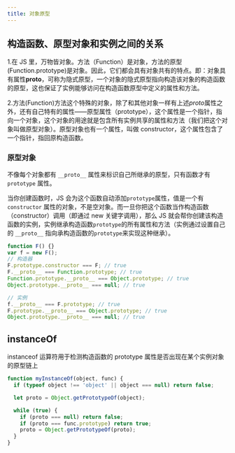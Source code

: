 ```yaml
---
title: 对象原型
---
```


## 构造函数、原型对象和实例之间的关系

1.在 JS 里，万物皆对象。方法（Function）是对象，方法的原型(Function.prototype)是对象。因此，它们都会具有对象共有的特点。即：对象具有属性**proto**，可称为隐式原型，一个对象的隐式原型指向构造该对象的构造函数的原型，这也保证了实例能够访问在构造函数原型中定义的属性和方法。

2.方法(Function)方法这个特殊的对象，除了和其他对象一样有上述*proto*属性之外，还有自己特有的属性——原型属性（prototype），这个属性是一个指针，指向一个对象，这个对象的用途就是包含所有实例共享的属性和方法（我们把这个对象叫做原型对象）。原型对象也有一个属性，叫做 constructor，这个属性包含了一个指针，指回原构造函数。

### 原型对象

不像每个对象都有 `__proto__` 属性来标识自己所继承的原型，只有函数才有 `prototype` 属性。

当你创建函数时，JS 会为这个函数自动添加`prototype`属性，值是一个有 `constructor` 属性的对象，不是空对象。而一旦你把这个函数当作构造函数（constructor）调用（即通过 new 关键字调用），那么 JS 就会帮你创建该构造函数的实例，实例继承构造函数`prototype`的所有属性和方法（实例通过设置自己的 `__proto__` 指向承构造函数的`prototype`来实现这种继承）。

```js
function F() {}
var f = new F();
// 构造器
F.prototype.constructor === F; // true
F.__proto__ === Function.prototype; // true
Function.prototype.__proto__ === Object.prototype; // true
Object.prototype.__proto__ === null; // true

// 实例
f.__proto__ === F.prototype; // true
F.prototype.__proto__ === Object.prototype; // true
Object.prototype.__proto__ === null; // true
```

## instanceOf

instanceof 运算符用于检测构造函数的 prototype 属性是否出现在某个实例对象的原型链上

```js
function myInstanceOf(object, func) {
  if (typeof object !== 'object' || object === null) return false;

  let proto = Object.getPrototypeOf(object);

  while (true) {
    if (proto === null) return false;
    if (proto === func.prototype) return true;
    proto = Object.getPrototypeOf(proto);
  }
}
```
